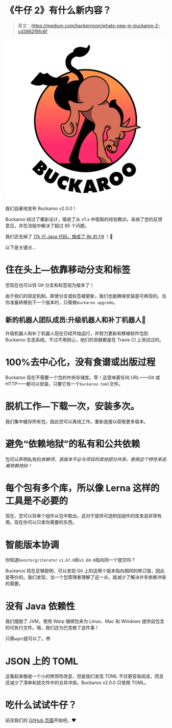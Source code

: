 # 《牛仔 2》有什么新内容？

> 原文：<https://medium.com/hackernoon/whats-new-in-buckaroo-2-cd3862f8fc6f>

![](img/3e32c7f7d07a4854f3f5fab618cb632f.png)

我们自豪地宣布 Buckaroo v2.0.0！

Buckaroo 经过了重新设计，吸收了从 v1.x 中吸取的经验教训，采纳了您的反馈意见，并在流程中解决了超过 85 个问题。

我们还去掉了 [17k 行 Java 代码，换成了 8k 的 F#](https://github.com/LoopPerfect/buckaroo/pull/285) ！🙌

以下是关键点…

# 住在头上—依靠移动分支和标签

您现在也可以将 Git 分支和标签视为版本了！

由于我们的锁定机制，即使分支或标签被更新，我们也能确保安装是可再现的。当你准备转移到下一个版本时，只需做`buckaroo upgrade`。

## 新的机器人团队成员:升级机器人和补丁机器人🤖

升级机器人和补丁机器人现在已经开始运行，并努力更新和移植软件包到 Buckaroo 生态系统。不过不用担心，他们的贡献都是在 Travis CI 上测试过的。

# 100%去中心化，没有食谱或出版过程

Buckaroo 现在不需要一个包的中央存储库。零！这意味着任何 URL——Git 或 HTTP——都可以安装，只要它有一个`buckaroo.toml`文件。

# 脱机工作—下载一次，安装多次。

我们集中缓存所有包，因此您可以离线工作。重新连接以获取更多版本。

# 避免“依赖地狱”的私有和公共依赖

包可以声明私有的*依赖项，其版本不必与项目的其他部分共享。使用这个特性来逃离依赖地狱！*

# 每个包有多个库，所以像 Lerna 这样的工具是不必要的

现在，您可以将单个组件从包中取出。这对于提供可选附加组件的库来说非常有用。现在你可以只拿你需要的东西。

# 智能版本协调

你知道`boostorg/iterator` `v1.67.0`和`v1.68.0`指向同一个提交吗？

Buckaroo 现在足够聪明，可以发现 Git 上的这两个版本指向相同的修订版，因此是等价的。我们发现，当一个包管理者理解了这一点，就减少了解决许多依赖冲突的需要。

# 没有 Java 依赖性

我们摆脱了 JVM，使用 Warp 捆绑包来为 Linux、Mac 和 Windows 提供自包含的可执行文件。哦，我们还为巴克做了这件事！

只需`wget`就可以了。😎

# JSON 上的 TOML

这看起来像是一个小的修饰性改变，但是我们发现 TOML 不仅更容易阅读，而且还减少了清单和锁文件中的合并冲突。Buckaroo v2.0.0 只使用 TOML。

# 吃什么试试牛仔？

前往我们的 [GitHub 页面](https://github.com/LoopPerfect/buckaroo/)开始吧。❤️